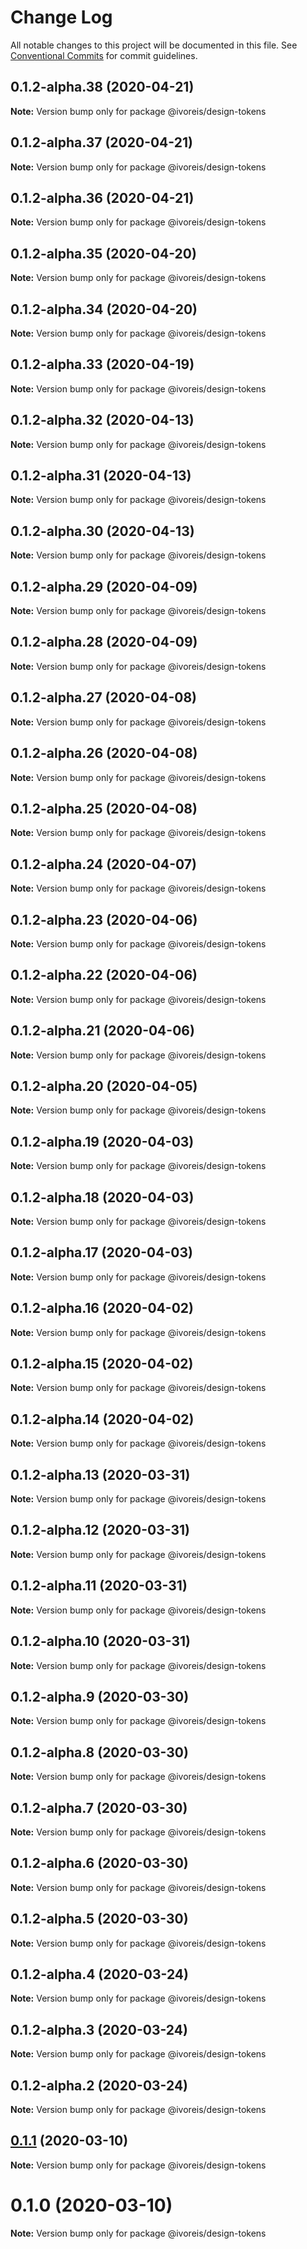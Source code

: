 # Change Log

All notable changes to this project will be documented in this file.
See [Conventional Commits](https://conventionalcommits.org) for commit guidelines.

## 0.1.2-alpha.38 (2020-04-21)

**Note:** Version bump only for package @ivoreis/design-tokens





## 0.1.2-alpha.37 (2020-04-21)

**Note:** Version bump only for package @ivoreis/design-tokens





## 0.1.2-alpha.36 (2020-04-21)

**Note:** Version bump only for package @ivoreis/design-tokens





## 0.1.2-alpha.35 (2020-04-20)

**Note:** Version bump only for package @ivoreis/design-tokens





## 0.1.2-alpha.34 (2020-04-20)

**Note:** Version bump only for package @ivoreis/design-tokens





## 0.1.2-alpha.33 (2020-04-19)

**Note:** Version bump only for package @ivoreis/design-tokens





## 0.1.2-alpha.32 (2020-04-13)

**Note:** Version bump only for package @ivoreis/design-tokens





## 0.1.2-alpha.31 (2020-04-13)

**Note:** Version bump only for package @ivoreis/design-tokens





## 0.1.2-alpha.30 (2020-04-13)

**Note:** Version bump only for package @ivoreis/design-tokens





## 0.1.2-alpha.29 (2020-04-09)

**Note:** Version bump only for package @ivoreis/design-tokens





## 0.1.2-alpha.28 (2020-04-09)

**Note:** Version bump only for package @ivoreis/design-tokens





## 0.1.2-alpha.27 (2020-04-08)

**Note:** Version bump only for package @ivoreis/design-tokens





## 0.1.2-alpha.26 (2020-04-08)

**Note:** Version bump only for package @ivoreis/design-tokens





## 0.1.2-alpha.25 (2020-04-08)

**Note:** Version bump only for package @ivoreis/design-tokens





## 0.1.2-alpha.24 (2020-04-07)

**Note:** Version bump only for package @ivoreis/design-tokens





## 0.1.2-alpha.23 (2020-04-06)

**Note:** Version bump only for package @ivoreis/design-tokens





## 0.1.2-alpha.22 (2020-04-06)

**Note:** Version bump only for package @ivoreis/design-tokens





## 0.1.2-alpha.21 (2020-04-06)

**Note:** Version bump only for package @ivoreis/design-tokens





## 0.1.2-alpha.20 (2020-04-05)

**Note:** Version bump only for package @ivoreis/design-tokens





## 0.1.2-alpha.19 (2020-04-03)

**Note:** Version bump only for package @ivoreis/design-tokens





## 0.1.2-alpha.18 (2020-04-03)

**Note:** Version bump only for package @ivoreis/design-tokens





## 0.1.2-alpha.17 (2020-04-03)

**Note:** Version bump only for package @ivoreis/design-tokens





## 0.1.2-alpha.16 (2020-04-02)

**Note:** Version bump only for package @ivoreis/design-tokens





## 0.1.2-alpha.15 (2020-04-02)

**Note:** Version bump only for package @ivoreis/design-tokens





## 0.1.2-alpha.14 (2020-04-02)

**Note:** Version bump only for package @ivoreis/design-tokens





## 0.1.2-alpha.13 (2020-03-31)

**Note:** Version bump only for package @ivoreis/design-tokens





## 0.1.2-alpha.12 (2020-03-31)

**Note:** Version bump only for package @ivoreis/design-tokens





## 0.1.2-alpha.11 (2020-03-31)

**Note:** Version bump only for package @ivoreis/design-tokens





## 0.1.2-alpha.10 (2020-03-31)

**Note:** Version bump only for package @ivoreis/design-tokens





## 0.1.2-alpha.9 (2020-03-30)

**Note:** Version bump only for package @ivoreis/design-tokens





## 0.1.2-alpha.8 (2020-03-30)

**Note:** Version bump only for package @ivoreis/design-tokens





## 0.1.2-alpha.7 (2020-03-30)

**Note:** Version bump only for package @ivoreis/design-tokens





## 0.1.2-alpha.6 (2020-03-30)

**Note:** Version bump only for package @ivoreis/design-tokens





## 0.1.2-alpha.5 (2020-03-30)

**Note:** Version bump only for package @ivoreis/design-tokens





## 0.1.2-alpha.4 (2020-03-24)

**Note:** Version bump only for package @ivoreis/design-tokens





## 0.1.2-alpha.3 (2020-03-24)

**Note:** Version bump only for package @ivoreis/design-tokens





## 0.1.2-alpha.2 (2020-03-24)

**Note:** Version bump only for package @ivoreis/design-tokens





## [0.1.1](https://github.com/ivoreis/shared-components/compare/v0.1.0-alpha.2...v0.1.1) (2020-03-10)

**Note:** Version bump only for package @ivoreis/design-tokens





# 0.1.0 (2020-03-10)

**Note:** Version bump only for package @ivoreis/design-tokens
